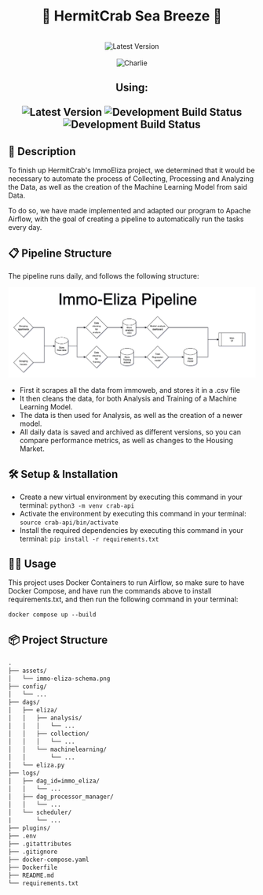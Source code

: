 <h1 align="center">
🦀 HermitCrab Sea Breeze 🦀
</h1>




<p align="center">
    <br>
    <a><img alt="Latest Version" src="https://forthebadge.com/images/featured/featured-built-with-love.svg"></a>
    <br>
    <br>
    <a><img alt="Charlie" src="https://camo.githubusercontent.com/fa2625327c912ea67d93c9b2c2a6d3dab6625c5b74cb9fe349ba6fddd5422ea4/68747470733a2f2f63646e2e646973636f72646170702e636f6d2f6174746163686d656e74732f313230393035333033353738333931333530322f313231343839333532313231323031383735382f436861726c69655f3130302e706e673f65783d36363136373434332669733d363630336666343326686d3d6666613030613835303364316430393930363839633561303237653766366565636661333630633164613462383635333437383930353436393637343031353926"></a>
    <h2 align="center">Using:
    <br>
    <br>
    <a><img alt="Latest Version" src="https://img.shields.io/badge/python-3670A0?style=for-the-badge&logo=python&logoColor=ffdd54"></a>
    <a><img alt="Development Build Status" src="https://img.shields.io/badge/docker-%230db7ed.svg?style=for-the-badge&logo=docker&logoColor=white"/></a>
    <a><img alt="Development Build Status" src="https://img.shields.io/badge/Apache%20Airflow-017CEE?style=for-the-badge&logo=Apache%20Airflow&logoColor=white"/></a>
    <br>
</p>

## 📖 Description

To finish up HermitCrab's ImmoEliza project, we determined that it would be necessary to automate the process of Collecting, Processing and Analyzing the Data, as well as the creation of the Machine Learning Model from said Data.

To do so, we have made implemented and adapted our program to Apache Airflow, with the goal of creating a pipeline to automatically run the tasks every day.

## 📋 Pipeline Structure
The pipeline runs daily, and follows the following structure:

![ElizaPipeline](./assets/immo-eliza-schema.png)

- First it scrapes all the data from immoweb, and stores it in a .csv file
- It then cleans the data, for both Analysis and Training of a Machine Learning Model.
- The data is then used for Analysis, as well as the creation of a newer model.
- All daily data is saved and archived as different versions, so you can compare performance metrics, as well as changes to the Housing Market.

## 🛠️ Setup & Installation

- Create a new virtual environment by executing this command in your terminal:
  `python3 -m venv crab-api`
- Activate the environment by executing this command in your terminal:
  `source crab-api/bin/activate`
- Install the required dependencies by executing this command in your terminal:
  `pip install -r requirements.txt`

## 👩‍💻 Usage

This project uses Docker Containers to run Airflow, so make sure to have Docker Compose, and have run the commands above to install requirements.txt, and then run the following command in your terminal:

```
docker compose up --build
```
## 📦 Project Structure

```
.
├── assets/
│   └── immo-eliza-schema.png
├── config/
│   └── ...
├── dags/
│   ├── eliza/
│   │   ├── analysis/
│   │   │   └── ...
│   │   ├── collection/
│   │   │   └── ...
│   │   └── machinelearning/
│   │       └── ...
│   └── eliza.py
├── logs/
│   ├── dag_id=immo_eliza/
│   │   └── ...
│   ├── dag_processor_manager/
│   │   └── ...
│   └── scheduler/
|       └── ...
├── plugins/
├── .env
├── .gitattributes
├── .gitignore
├── docker-compose.yaml
├── Dockerfile
├── README.md
└── requirements.txt
```